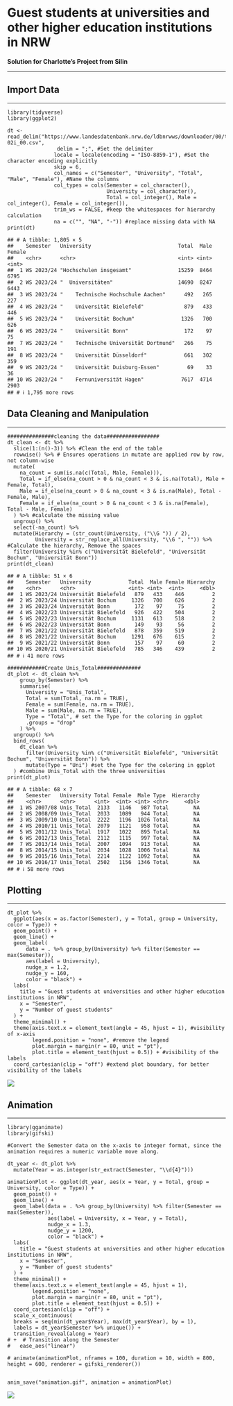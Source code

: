 # **Guest students at universities and other higher education institutions in NRW**

**Solution for Charlotte’s Project from Silin**

------------------------------------------------------------------------

## Import Data

------------------------------------------------------------------------

    library(tidyverse)
    library(ggplot2)

    dt <- read_delim("https://www.landesdatenbank.nrw.de/ldbnrwws/downloader/00/tables/21331-02i_00.csv",
                    delim = ";", #Set the delimiter
                   locale = locale(encoding = "ISO-8859-1"), #Set the character encoding explicitly
                   skip = 6,
                   col_names = c("Semester", "University", "Total", "Male", "Female"), #Name the columns
                   col_types = cols(Semester = col_character(),
                                    University = col_character(),
                                    Total = col_integer(), Male = col_integer(), Female = col_integer()),
                   trim_ws = FALSE, #keep the whitespaces for hierarchy calculation
                   na = c("", "NA", "-")) #replace missing data with NA
    print(dt)

    ## # A tibble: 1,805 × 5
    ##    Semester   University                            Total  Male Female
    ##    <chr>      <chr>                                 <int> <int>  <int>
    ##  1 WS 2023/24 "Hochschulen insgesamt"               15259  8464   6795
    ##  2 WS 2023/24 "  Universitäten"                     14690  8247   6443
    ##  3 WS 2023/24 "    Technische Hochschule Aachen"      492   265    227
    ##  4 WS 2023/24 "    Universität Bielefeld"             879   433    446
    ##  5 WS 2023/24 "    Universität Bochum"               1326   700    626
    ##  6 WS 2023/24 "    Universität Bonn"                  172    97     75
    ##  7 WS 2023/24 "    Technische Universität Dortmund"   266    75    191
    ##  8 WS 2023/24 "    Universität Düsseldorf"            661   302    359
    ##  9 WS 2023/24 "    Universität Duisburg-Essen"         69    33     36
    ## 10 WS 2023/24 "    Fernuniversität Hagen"            7617  4714   2903
    ## # ℹ 1,795 more rows

## Data Cleaning and Manipulation

------------------------------------------------------------------------

    ###############cleaning the data#################
    dt_clean <- dt %>%
      slice(1:(n()-3)) %>% #Clean the end of the table
      rowwise() %>% # Ensures operations in mutate are applied row by row, not column-wise
      mutate(
        na_count = sum(is.na(c(Total, Male, Female))),
        Total = if_else(na_count > 0 & na_count < 3 & is.na(Total), Male + Female, Total),
        Male = if_else(na_count > 0 & na_count < 3 & is.na(Male), Total - Female, Male),
        Female = if_else(na_count > 0 & na_count < 3 & is.na(Female), Total - Male, Female)
      ) %>% #calculate the missing value
      ungroup() %>% 
      select(-na_count) %>%
      mutate(Hierarchy = (str_count(University, ("\\G ")) / 2),
             University = str_replace_all(University, "\\G ", "")) %>%  #Calculate the hierarchy, Remove the spaces
      filter(University %in% c("Universität Bielefeld", "Universität Bochum", "Universität Bonn"))
    print(dt_clean)

    ## # A tibble: 51 × 6
    ##    Semester   University            Total  Male Female Hierarchy
    ##    <chr>      <chr>                 <int> <int>  <int>     <dbl>
    ##  1 WS 2023/24 Universität Bielefeld   879   433    446         2
    ##  2 WS 2023/24 Universität Bochum     1326   700    626         2
    ##  3 WS 2023/24 Universität Bonn        172    97     75         2
    ##  4 WS 2022/23 Universität Bielefeld   926   422    504         2
    ##  5 WS 2022/23 Universität Bochum     1131   613    518         2
    ##  6 WS 2022/23 Universität Bonn        149    93     56         2
    ##  7 WS 2021/22 Universität Bielefeld   878   359    519         2
    ##  8 WS 2021/22 Universität Bochum     1291   676    615         2
    ##  9 WS 2021/22 Universität Bonn        157    97     60         2
    ## 10 WS 2020/21 Universität Bielefeld   785   346    439         2
    ## # ℹ 41 more rows

    ############Create Unis_Total##############
    dt_plot <- dt_clean %>%
        group_by(Semester) %>%
        summarise(
          University = "Unis_Total",
          Total = sum(Total, na.rm = TRUE),
          Female = sum(Female, na.rm = TRUE),
          Male = sum(Male, na.rm = TRUE),
          Type = "Total", # set the Type for the coloring in ggplot
          .groups = "drop"
        ) %>%
      ungroup() %>%
      bind_rows(
        dt_clean %>% 
          filter(University %in% c("Universität Bielefeld", "Universität Bochum", "Universität Bonn")) %>% 
          mutate(Type = "Uni") #set the Type for the coloring in ggplot
      ) #combine Unis_Total with the three universities
    print(dt_plot)

    ## # A tibble: 68 × 7
    ##    Semester   University Total Female  Male Type  Hierarchy
    ##    <chr>      <chr>      <int>  <int> <int> <chr>     <dbl>
    ##  1 WS 2007/08 Unis_Total  2133   1146   987 Total        NA
    ##  2 WS 2008/09 Unis_Total  2033   1089   944 Total        NA
    ##  3 WS 2009/10 Unis_Total  2222   1196  1026 Total        NA
    ##  4 WS 2010/11 Unis_Total  2079   1121   958 Total        NA
    ##  5 WS 2011/12 Unis_Total  1917   1022   895 Total        NA
    ##  6 WS 2012/13 Unis_Total  2112   1115   997 Total        NA
    ##  7 WS 2013/14 Unis_Total  2007   1094   913 Total        NA
    ##  8 WS 2014/15 Unis_Total  2034   1028  1006 Total        NA
    ##  9 WS 2015/16 Unis_Total  2214   1122  1092 Total        NA
    ## 10 WS 2016/17 Unis_Total  2502   1156  1346 Total        NA
    ## # ℹ 58 more rows

## Plotting

------------------------------------------------------------------------

    dt_plot %>% 
      ggplot(aes(x = as.factor(Semester), y = Total, group = University, color = Type)) +
      geom_point() +
      geom_line() +
      geom_label(
          data = . %>% group_by(University) %>% filter(Semester == max(Semester)),
          aes(label = University), 
          nudge_x = 1.2, 
          nudge_y = 160, 
          color = "black") +
      labs(
        title = "Guest students at universities and other higher education institutions in NRW",
        x = "Semester",
        y = "Number of guest students"
      ) +
      theme_minimal() +
      theme(axis.text.x = element_text(angle = 45, hjust = 1), #visibility of x-axis
            legend.position = "none", #remove the legend
            plot.margin = margin(r = 80, unit = "pt"),
            plot.title = element_text(hjust = 0.5)) + #visibility of the labels
      coord_cartesian(clip = "off") #extend plot boundary, for better visibility of the labels

![](Selena-qian_files/figure-markdown_strict/plot-1.png)

## Animation

------------------------------------------------------------------------

    library(gganimate)
    library(gifski)

    #Convert the Semester data on the x-axis to integer format, since the animation requires a numeric variable move along.

    dt_year <- dt_plot %>%
      mutate(Year = as.integer(str_extract(Semester, "\\d{4}")))

    animationPlot <- ggplot(dt_year, aes(x = Year, y = Total, group = University, color = Type)) +
      geom_point() +
      geom_line() +
      geom_label(data = . %>% group_by(University) %>% filter(Semester == max(Semester)), 
                 aes(label = University, x = Year, y = Total), 
                 nudge_x = 1.3, 
                 nudge_y = 1200, 
                 color = "black") +
      labs(
        title = "Guest students at universities and other higher education institutions in NRW",
        x = "Semester",
        y = "Number of guest students"
      ) +
      theme_minimal() +
      theme(axis.text.x = element_text(angle = 45, hjust = 1),
            legend.position = "none",
            plot.margin = margin(r = 80, unit = "pt"),
            plot.title = element_text(hjust = 0.5)) +
      coord_cartesian(clip = "off") +
      scale_x_continuous(
      breaks = seq(min(dt_year$Year), max(dt_year$Year), by = 1),
      labels = dt_year$Semester %>% unique()) +
      transition_reveal(along = Year)
    # +  # Transition along the Semester
    #   ease_aes("linear")

    # animate(animationPlot, nframes = 100, duration = 10, width = 800, height = 600, renderer = gifski_renderer())


    anim_save("animation.gif", animation = animationPlot)

![](animation.gif)
